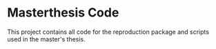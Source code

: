 # Masterthesis Code

This project contains all code for the reproduction package and scripts used in the master's thesis.
